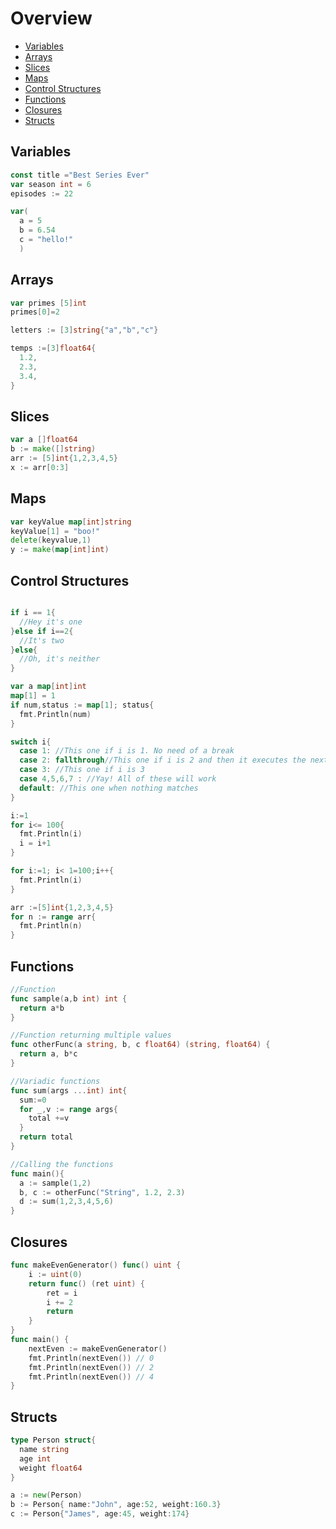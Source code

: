 # Overview

- [Variables](#Variables)
- [Arrays](#Arrays)
- [Slices](#Slices)
- [Maps](#Maps)
- [Control Structures](#Control-Structures)
- [Functions](#Functions)
- [Closures](#Closures)
- [Structs](#Structs)

## <a name="Variables"></a>Variables

```go
const title ="Best Series Ever"
var season int = 6
episodes := 22

var(
  a = 5
  b = 6.54
  c = "hello!"
  )
```

## <a name="Arrays"></a>Arrays

```go
var primes [5]int
primes[0]=2

letters := [3]string{"a","b","c"}

temps :=[3]float64{
  1.2,
  2.3,
  3.4,
}
```

## <a name="Slices"></a>Slices

```go
var a []float64
b := make([]string)
arr := [5]int{1,2,3,4,5}
x := arr[0:3]
```

## <a name="Maps"></a>Maps

```go
var keyValue map[int]string
keyValue[1] = "boo!"
delete(keyvalue,1)
y := make(map[int]int)
```

## <a name="Control-Structures"></a>Control Structures

```go

if i == 1{
  //Hey it's one
}else if i==2{
  //It's two
}else{
  //Oh, it's neither
}

var a map[int]int
map[1] = 1
if num,status := map[1]; status{
  fmt.Println(num)
}

switch i{
  case 1: //This one if i is 1. No need of a break
  case 2: fallthrough//This one if i is 2 and then it executes the next case
  case 3: //This one if i is 3
  case 4,5,6,7 : //Yay! All of these will work
  default: //This one when nothing matches
}

i:=1
for i<= 100{
  fmt.Println(i)
  i = i+1
}

for i:=1; i< 1=100;i++{
  fmt.Println(i)
}

arr :=[5]int{1,2,3,4,5}
for n := range arr{
  fmt.Println(n)
}

```

## <a name="Functions"></a>Functions

```go
//Function
func sample(a,b int) int {
  return a*b
}

//Function returning multiple values
func otherFunc(a string, b, c float64) (string, float64) {
  return a, b*c
}

//Variadic functions
func sum(args ...int) int{
  sum:=0
  for _,v := range args{
    total +=v
  }
  return total
}

//Calling the functions
func main(){
  a := sample(1,2)
  b, c := otherFunc("String", 1.2, 2.3)
  d := sum(1,2,3,4,5,6)
}
```

## <a name="Closures"></a>Closures

```go
func makeEvenGenerator() func() uint {
    i := uint(0)
    return func() (ret uint) {
        ret = i
        i += 2
        return
    }
}
func main() {
    nextEven := makeEvenGenerator()
    fmt.Println(nextEven()) // 0
    fmt.Println(nextEven()) // 2
    fmt.Println(nextEven()) // 4
}
```

## <a name="Structs"></a>Structs

```go
type Person struct{
  name string
  age int
  weight float64
}

a := new(Person)
b := Person{ name:"John", age:52, weight:160.3}
c := Person{"James", age:45, weight:174}
```
